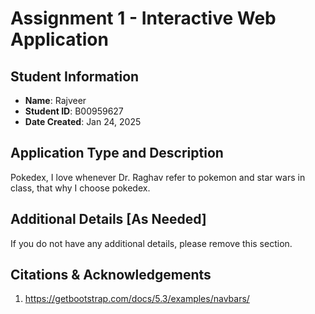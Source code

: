 # Assignment 1 - Interactive Web Application

## Student Information

- **Name**: Rajveer
- **Student ID**: B00959627
- **Date Created**: Jan 24, 2025

## Application Type and Description

Pokedex, I love whenever Dr. Raghav refer to pokemon and star wars in class, that why I choose pokedex.

## Additional Details [As Needed]

If you do not have any additional details, please remove this section.

## Citations & Acknowledgements

1. https://getbootstrap.com/docs/5.3/examples/navbars/
